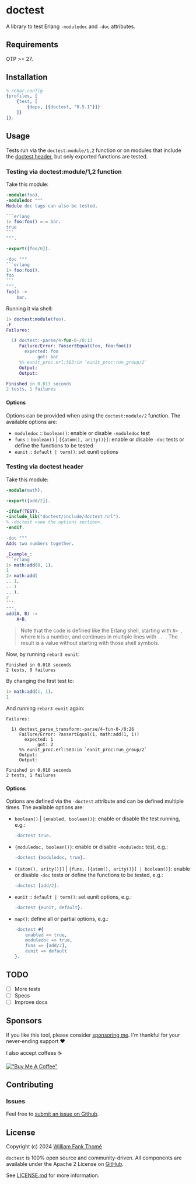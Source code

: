 # doctest

A library to test Erlang `-moduledoc` and `-doc` attributes.

## Requirements

OTP >= 27.

## Installation

```erlang
% rebar.config
{profiles, [
    {test, [
        {deps, [{doctest, "0.5.1"}]}
    ]}
]}.
```

## Usage

Tests run via the `doctest:module/1,2` function or on modules that include the [doctest header](/include/doctest.hrl), but only exported functions are tested.

### Testing via doctest:module/1,2 function

Take this module:
````erlang
-module(foo).
-moduledoc """
Module doc tags can also be tested.

```erlang
1> foo:foo() =:= bar.
true
```
""".

-export([foo/0]).

-doc """
```erlang
1> foo:foo().
foo
```
""".
foo() ->
    bar.
````

Running it via shell:
```erlang
1> doctest:module(foo).
.F
Failures:

  1) doctest:-parse/4-fun-0-/0:13
     Failure/Error: ?assertEqual(foo, foo:foo())
       expected: foo
            got: bar
     %% eunit_proc.erl:583:in `eunit_proc:run_group/2`
     Output:
     Output:

Finished in 0.013 seconds
2 tests, 1 failures
```

#### Options

Options can be provided when using the `doctest:module/2` function. The available options are:
- `moduledoc` :: `boolean()`: enable or disable `-moduledoc` test
- `funs` :: `boolean()` | `[{atom(), arity()}]`: enable or disable `-doc` tests or define the functions to be tested
- `eunit` :: `default | term()`: set eunit options

### Testing via doctest header

Take this module:
````erlang
-module(math).

-export([add/2]).

-ifdef(TEST).
-include_lib("doctest/include/doctest.hrl").
% -doctest <see the options section>.
-endif.

-doc """
Adds two numbers together.

_Example_:
```erlang
1> math:add(0, 1).
1
2> math:add(
.. 1,
.. 1
.. ).
2
```
""".
add(A, B) ->
    A+B.
````

> Note that the code is defined like the Erlang shell, starting with `N> `, where `N` is a number, and continues in multiple lines with `.. `. The result is a value without starting with those shell symbols.

Now, by running `rebar3 eunit`:
```shell
Finished in 0.018 seconds
2 tests, 0 failures
```

By changing the first test to:
```erlang
1> math:add(1, 1).
1
```

And running `rebar3 eunit` again:
```shell
Failures:

  1) doctest_parse_transform:-parse/4-fun-0-/0:26
     Failure/Error: ?assertEqual(1, math:add(1, 1))
       expected: 1
            got: 2
     %% eunit_proc.erl:583:in `eunit_proc:run_group/2`
     Output:
     Output:

Finished in 0.010 seconds
2 tests, 1 failures
```

#### Options

Options are defined via the `-doctest` attribute and can be defined multiple times. The available options are:
- `boolean()` | `{enabled, boolean()}`: enable or disable the test running, e.g.:
  ```erlang
  -doctest true.
  ```
- `{moduledoc, boolean()}`: enable or disable `-moduledoc` test, e.g.:
  ```erlang
  -doctest {moduledoc, true}.
  ```
- `[{atom(), arity()}]` | `{funs, [{atom(), arity()}] | boolean()}`: enable or disable `-doc` tests or define the functions to be tested, e.g.:
  ```erlang
  -doctest [add/2].
  ```
- `eunit` :: `default | term()`: set eunit options, e.g.:
  ```erlang
  -doctest {eunit, default}.
  ```
- `map()`: define all or partial options, e.g.:
  ```erlang
  -doctest #{
      enabled => true,
      moduledoc => true,
      funs => [add/2],
      eunit => default
  }.
  ```

## TODO

- [ ] More tests
- [ ] Specs
- [ ] Improve docs

## Sponsors

If you like this tool, please consider [sponsoring me](https://github.com/sponsors/williamthome).
I'm thankful for your never-ending support :heart:

I also accept coffees :coffee:

[!["Buy Me A Coffee"](https://www.buymeacoffee.com/assets/img/custom_images/orange_img.png)](https://www.buymeacoffee.com/williamthome)

## Contributing

### Issues

Feel free to [submit an issue on Github](https://github.com/williamthome/doctest/issues/new).

## License

Copyright (c) 2024 [William Fank Thomé](https://github.com/williamthome)

`doctest` is 100% open source and community-driven. All components are available under the Apache 2 License on [GitHub](https://github.com/williamthome/doctest).

See [LICENSE.md](LICENSE.md) for more information.
